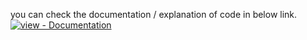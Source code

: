 you can check the documentation / explanation of code in below link.</br>
<a href="https://www.codexpace.ml/2022/07/blue-snarf-exploit.html" title="Go to project documentation"><img src="https://img.shields.io/badge/view-Documentation-blue?style=for-the-badge" alt="view - Documentation"></a>
</div>
